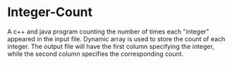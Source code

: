# Integer-Count
A c++ and java program counting the number of times each "integer" appeared in the input file.
Dynamic array is used to store the count of each integer. The output file will have the first column specifying the integer, while the second column specifies the corresponding count.
